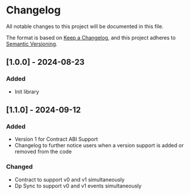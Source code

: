 # Changelog

All notable changes to this project will be documented in this file.

The format is based on [Keep a Changelog](https://keepachangelog.com/en/1.1.0/),
and this project adheres to [Semantic Versioning](https://semver.org/spec/v2.0.0.html).

## [1.0.0] - 2024-08-23

### Added

- Init library

## [1.1.0] - 2024-09-12

### Added

- Version 1 for Contract ABI Support
- Changelog to further notice users when a version support is added or removed from the code

### Changed

- Contract to support v0 and v1 simultaneously
- Dp Sync to support v0 and v1 events simultaneously